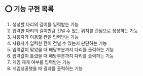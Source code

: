 ## ⭕️ 기능 구현 목록

1. 생성할 다리의 길이를 입력받는 기능
2. 입력한 다리의 길이만큼 건널 수 있는 위치를 랜덤으로 생성하는 기능
3. 사용자가 이동할 칸을 입력받는 기능
4. 사용자가 입력한 칸이 건널 수 있는지 판단하는 기능
5. 입력값이 맞았을 때 해당부분까지 다리를 출력하는 기능
6. 입력값이 틀렸을 때 해당부분까지 다리를 출력하는 기능
7. 게임 재개 여부를 입력받는 기능
8. 게임성공했을 때 결과를 출력하는 기능
